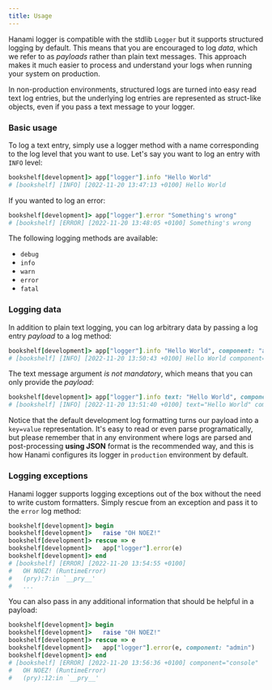 ```yaml
---
title: Usage
---
```


Hanami logger is compatible with the stdlib `Logger` but it supports structured logging by default. This means that you are encouraged to log _data_, which we refer to as _payloads_ rather than plain text messages. This approach makes it much easier to process and understand your logs when running your system on production.

In non-production environments, structured logs are turned into easy read text log entries, but the underlying log entries are represented as struct-like objects, even if you pass a text message to your logger.

### Basic usage

To log a text entry, simply use a logger method with a name corresponding to the log level that you want to use. Let's say you want to log an entry with `INFO` level:

```ruby
bookshelf[development]> app["logger"].info "Hello World"
# [bookshelf] [INFO] [2022-11-20 13:47:13 +0100] Hello World
```

If you wanted to log an error:

```ruby
bookshelf[development]> app["logger"].error "Something's wrong"
# [bookshelf] [ERROR] [2022-11-20 13:48:05 +0100] Something's wrong
```

The following logging methods are available:

- `debug`
- `info`
- `warn`
- `error`
- `fatal`

### Logging data

In addition to plain text logging, you can log arbitrary data by passing a log entry _payload_ to a log method:

```ruby
bookshelf[development]> app["logger"].info "Hello World", component: "admin"
# [bookshelf] [INFO] [2022-11-20 13:50:43 +0100] Hello World component="admin"
```

The text message argument _is not mandatory_, which means that you can only provide the _payload_:

```ruby
bookshelf[development]> app["logger"].info text: "Hello World", component: "admin"
# [bookshelf] [INFO] [2022-11-20 13:51:40 +0100] text="Hello World" component="admin"
```

Notice that the default development log formatting turns our payload into a `key=value` representation. It's easy to read or even parse programatically, but please remember that in any environment where logs are parsed and post-processing **using JSON** format is the recommended way, and this is how Hanami configures its logger in `production` environment by default.

### Logging exceptions

Hanami logger supports logging exceptions out of the box without the need to write custom formatters. Simply rescue from an exception and pass it to the `error` log method:

```ruby
bookshelf[development]> begin
bookshelf[development]>   raise "OH NOEZ!"
bookshelf[development]> rescue => e
bookshelf[development]>   app["logger"].error(e)
bookshelf[development]> end
# [bookshelf] [ERROR] [2022-11-20 13:54:55 +0100]
#   OH NOEZ! (RuntimeError)
#   (pry):7:in `__pry__'
#   ...
```

You can also pass in any additional information that should be helpful in a payload:

```ruby
bookshelf[development]> begin
bookshelf[development]>   raise "OH NOEZ!"
bookshelf[development]> rescue => e
bookshelf[development]>   app["logger"].error(e, component: "admin")
bookshelf[development]> end
# [bookshelf] [ERROR] [2022-11-20 13:56:36 +0100] component="console"
#   OH NOEZ! (RuntimeError)
#   (pry):12:in `__pry__'
```
